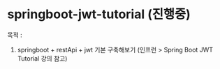 # springboot-jwt-tutorial (진행중)

목적 : 
1. springboot + restApi + jwt 기본 구축해보기
(인프런 > Spring Boot JWT Tutorial 강의 참고)
